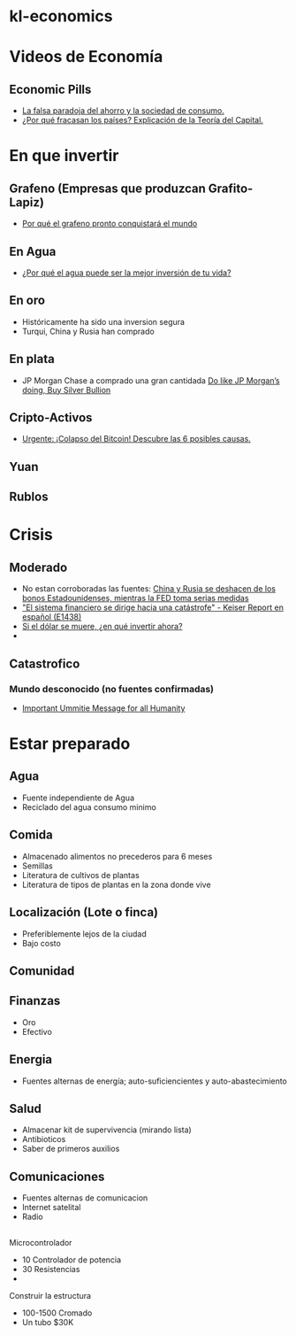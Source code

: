 # kl-economics

# Videos de Economía
## Economic Pills
- [La falsa paradoja del ahorro y la sociedad de consumo.](https://youtu.be/evDJeJundtg)
- [¿Por qué fracasan los países? Explicación de la Teoría del Capital.](https://youtu.be/0A8Lui7DepQ)


# En que invertir
## Grafeno (Empresas que produzcan Grafito-Lapiz)
- [Por qué el grafeno pronto conquistará el mundo](https://youtu.be/gZlFLH6Athk)

## En Agua
- [¿Por qué el agua puede ser la mejor inversión de tu vida?](https://youtu.be/n189Zrl49hg)

## En oro
- Históricamente ha sido una inversion segura
- Turqui, China y Rusia han comprado

## En plata
- JP Morgan Chase a comprado una gran cantidada [Do like JP Morgan’s doing, Buy Silver Bullion](https://sdbullion.com/blog/do-like-jp-morgan-is-doing-buy-silver-bullion)
  
## Cripto-Activos
- [Urgente: ¡Colapso del Bitcoin! Descubre las 6 posibles causas.](https://www.youtube.com/watch?v=hhcNXic4E8M)

## Yuan

## Rublos

# Crisis
## Moderado
- No estan corroboradas las fuentes: [China y Rusia se deshacen de los bonos Estadounidenses, mientras la FED toma serias medidas](https://youtu.be/nHh-pq5RQ_8)
- ["El sistema financiero se dirige hacia una catástrofe" - Keiser Report en español (E1438)](https://youtu.be/W8ryXPV0gsE)
- [Si el dólar se muere, ¿en qué invertir ahora?](https://youtu.be/Fi7TZlvAgjM)
- 

## Catastrofico
### Mundo desconocido (no fuentes confirmadas)
- [Important Ummitie Message for all Humanity](https://youtu.be/TBQDC2Qd1HI)


# Estar preparado

## Agua
- Fuente independiente de Agua
- Reciclado del agua consumo minimo

## Comida
- Almacenado alimentos no precederos para 6 meses
- Semillas
- Literatura de cultivos de plantas
- Literatura de tipos de plantas en la zona donde vive

## Localización (Lote o finca)
- Preferiblemente lejos de la ciudad
- Bajo costo 

## Comunidad

## Finanzas
- Oro 
- Efectivo
  
## Energia
- Fuentes alternas de energía; auto-suficiencientes y auto-abastecimiento
  
## Salud
- Almacenar kit de supervivencia (mirando lista)
- Antibioticos
- Saber de primeros auxilios

## Comunicaciones
- Fuentes alternas de comunicacion
- Internet satelital
- Radio

## 

Microcontrolador
- 10
Controlador de potencia
- 30
Resistencias
- 
Construir la estructura
- 100-1500
Cromado
- Un tubo $30K

